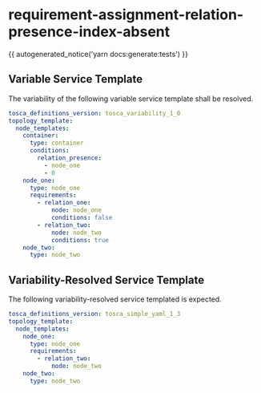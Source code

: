 # requirement-assignment-relation-presence-index-absent

{{ autogenerated_notice('yarn docs:generate:tests') }}


## Variable Service Template

The variability of the following variable service template shall be resolved.

```yaml linenums="1"
tosca_definitions_version: tosca_variability_1_0
topology_template:
  node_templates:
    container:
      type: container
      conditions:
        relation_presence:
          - node_one
          - 0
    node_one:
      type: node_one
      requirements:
        - relation_one:
            node: node_one
            conditions: false
        - relation_two:
            node: node_two
            conditions: true
    node_two:
      type: node_two
```



## Variability-Resolved Service Template

The following variability-resolved service templated is expected.

```yaml linenums="1"
tosca_definitions_version: tosca_simple_yaml_1_3
topology_template:
  node_templates:
    node_one:
      type: node_one
      requirements:
        - relation_two:
            node: node_two
    node_two:
      type: node_two
```

